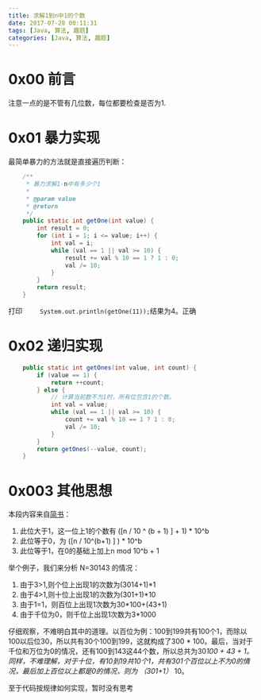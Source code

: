 ```yaml
---
title: 求解1到n中1的个数
date: 2017-07-28 00:11:31
tags: [Java, 算法, 趣题]
categories: [Java, 算法, 趣题]
---
```


# 0x00 前言

注意一点的是不管有几位数，每位都要检查是否为1.



# 0x01 暴力实现

最简单暴力的方法就是直接遍历判断：

```java
	/**
	 * 暴力求解1-n中有多少个1
	 * 
	 * @param value
	 * @return
	 */
	public static int getOne(int value) {
		int result = 0;
		for (int i = 1; i <= value; i++) {
			int val = i;
			while (val == 1 || val >= 10) {
				result += val % 10 == 1 ? 1 : 0;
				val /= 10;
			}
		}
		return result;
	}
```

打印`		System.out.println(getOne(11));`结果为4。正确



# 0x02 递归实现



```java
	public static int getOnes(int value, int count) {
		if (value == 1) {
			return ++count;
		} else {
			// 计算当前数不为1时，所有位包含1的个数。
			int val = value;
			while (val == 1 || val >= 10) {
				count += val % 10 == 1 ? 1 : 0;
				val /= 10;
			}
		}
		return getOnes(--value, count);
	}
```



# 0x003 其他思想

本段内容来自[简书](http://www.jianshu.com/p/ce709a24bd22)：

1. 此位大于1，这一位上1的个数有 ([n / 10 ^ (b + 1) ] + 1) * 10^b
2. 此位等于0，为 ([n / 10^(b+1) ] ) * 10^b
3. 此位等于1，在0的基础上加上n mod 10^b + 1

举个例子，我们来分析 N=30143 的情况：

1. 由于3>1,则个位上出现1的次数为(3014+1)*1
2. 由于4>1,则十位上出现1的次数为(301+1)*10
3. 由于1=1，则百位上出现1次数为30*100+(43+1)
4. 由于千位为0，则千位上出现1次数为3*1000

仔细观察，不难明白其中的道理。以百位为例：100到199共有100个1，而除以100以后位30，所以共有30个100到199，这就构成了300 * 100。最后，当对于千位和万位为0的情况，还有100到143这44个数，所以总共为30*100 + 43 + 1。同样，不难理解，对于十位，有10到19共10个1，共有301个百位以上不为0的情况，最后加上百位以上都是0的情况，则为 （301+1）* 10。

至于代码按规律如何实现，暂时没有思考